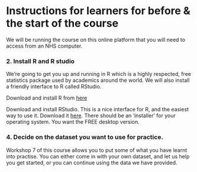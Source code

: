 # Instructions for learners for before & the start of the course 

We will be running the course on this online platform that you will need to access from an NHS computer.







### 2. Install R and R studio

We’re going to get you up and running in R which is a highly respected, free statistics package used by academics around the world. We will also install a friendly interface to R called RStudio.

Download and install R from [here](https://cran.rstudio.com/)

Download and install RStudio. This is a nice interface for R, and the easiest way to use it. Download it [here](https://www.rstudio.com/products/rstudio/download/). There should be an ‘installer’ for your operating system. You want the FREE desktop version.


### 4. Decide on the dataset you want to use for practice.

Workshop 7 of this course allows you to put some of what you have learnt into practise. You can either come in with your own dataset, and let us help you get started, or you can continue using the data we have provided. 

  
